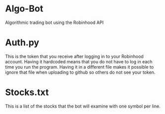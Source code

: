 # Algo-Bot
Algorithmic trading bot using the Robinhood API

# Auth.py
This is the token that you receive after logging in to your Robinhood account. Having it hardcoded means that you do not have to log in each time you run the program.
Having it in a different file makes it possible to ignore that file when uploading to github so others do not see your token.

# Stocks.txt
This is a list of the stocks that the bot will examine with one symbol per line.

